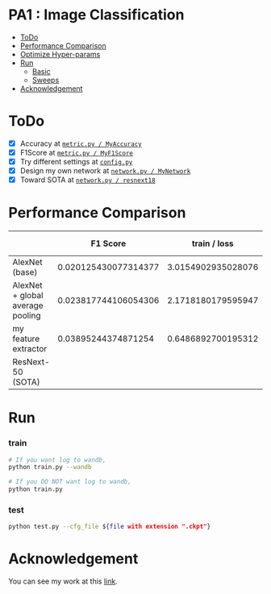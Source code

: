 # PA1 : Image Classification

- [ToDo](#todo)
- [Performance Comparison](#performance-comparison)
- [Optimize Hyper-params](#optimize-hyper-params)
- [Run](#run)
    + [Basic](#basic)
    + [Sweeps](#sweeps)
- [Acknowledgement](#acknowledgement)


# ToDo 
- [x] Accuracy at [`metric.py / MyAccuracy`](https://github.com/MsDobby/AUE8088-PA1/blob/master/PA1/src/metric.py#L53)
- [x] F1Score at [`metric.py / MyF1Score`](https://github.com/MsDobby/AUE8088-PA1/blob/master/PA1/src/metric.py#L8)
- [x] Try different settings at [`config.py`](https://github.com/MsDobby/AUE8088-PA1/blob/master/PA1/src/config.py)
- [x] Design my own network at [`network.py / MyNetwork`]()
- [x] Toward SOTA at [`network.py / resnext18`]() 

# Performance Comparison
||F1 Score| train / loss | val / loss|pretrained weights|
|------|---|---|---|---|
|AlexNet (base)|0.020125430077314377|3.0154902935028076|3.198350429534912|[tba.ckpt]()|
|AlexNet + global average pooling|0.023817744106054306|2.1718180179595947|3.062333583831787|[tba.ckpt]()|
|my feature extractor |0.03895244374871254|0.6486892700195312|1.684914231300354|[tba.ckpt]()|
|ResNext-50 (SOTA)||||[tba.ckpt]()|

# Run
### train
```bash
# If you want log to wandb,
python train.py --wandb

# If you DO NOT want log to wandb,
python train.py 
```
### test
```bash
python test.py --cfg_file ${file with extension ".ckpt"}
```


# Acknowledgement
You can see my work at this [link](https://wandb.ai/ophd/aue8088-pa1).

